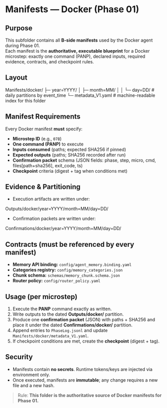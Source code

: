 <!-- readme_version: 1.0.0 -->

# Manifests — Docker (Phase 01)

## Purpose
This subfolder contains all **B-side manifests** used by the Docker agent during Phase 01.  
Each manifest is the **authoritative, executable blueprint** for a Docker microstep: exactly one command (PANP), declared inputs, required evidence, contracts, and checkpoint rules.

## Layout

Manifests/docker/
├─ year=YYYY/
│  ├─ month=MM/
│  │  └─ day=DD/          # daily partitions by event_time
└─ metadata_V1.yaml       # machine-readable index for this folder

## Manifest Requirements
Every Docker manifest **must** specify:
- **Microstep ID** (e.g., `07B`)
- **One command (PANP)** to execute
- **Inputs consumed** (paths; expected SHA256 if pinned)
- **Expected outputs** (paths; SHA256 recorded after run)
- **Confirmation packet** schema (JSON fields: phase, step, micro, cmd, files[path+sha256], exit_code, ts)
- **Checkpoint** criteria (digest + tag when conditions met)

## Evidence & Partitioning
- Execution artifacts are written under:

Outputs/docker/year=YYYY/month=MM/day=DD/

- Confirmation packets are written under:

Confirmations/docker/year=YYYY/month=MM/day=DD/

## Contracts (must be referenced by every manifest)
- **Memory API binding:** `config/agent_memory.binding.yaml`
- **Categories registry:** `config/memory_categories.json`
- **Chunk schema:** `schemas/memory_chunk.schema.json`
- **Router policy:** `config/router_policy.yaml`

## Usage (per microstep)
1. Execute the **PANP** command exactly as written.  
2. Write outputs to the dated **Outputs/docker/** partition.  
3. Produce one **confirmation packet** (JSON) with paths + SHA256 and place it under the dated **Confirmations/docker/** partition.  
4. Append entries to `PhaseLog.jsonl` and update `Manifests/docker/metadata_V1.yaml`.  
5. If checkpoint conditions are met, create the **checkpoint** (digest + tag).

## Security
- Manifests contain **no secrets**. Runtime tokens/keys are injected via environment only.  
- Once executed, manifests are **immutable**; any change requires a new file and a new hash.

> Rule: **This folder is the authoritative source of Docker manifests for Phase 01.**
